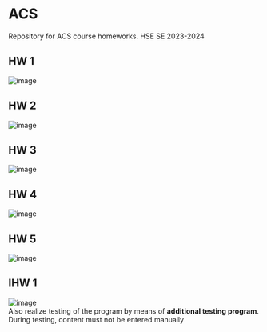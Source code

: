 # ACS
Repository for ACS course homeworks. HSE SE 2023-2024
## HW 1
![image](https://github.com/VictorFBI/ACS/assets/124510561/e4a757c2-46ed-469e-8e24-9328b37dd3e5)
## HW 2
![image](https://github.com/VictorFBI/ACS/assets/124510561/60e6347d-7231-42c9-8e82-ccd9843bfa2b)
## HW 3
![image](https://github.com/VictorFBI/ACS/assets/124510561/9fb24667-8a3d-4c92-ab85-19df38cf7af6)
## HW 4
![image](https://github.com/VictorFBI/ACS/assets/124510561/1f4c9a29-380f-4a2e-bd2d-0e5c3a386803)
## HW 5
![image](https://github.com/VictorFBI/ACS/assets/124510561/e5f2e6b4-4404-4c86-8e84-27a426fa5f5f)
## IHW 1
![image](https://github.com/VictorFBI/ACS/assets/124510561/a42b722e-4a3a-4625-bef2-18cb26578f8a)  
Also realize testing of the program by means of **additional testing program**. During testing, content must not be entered manually



